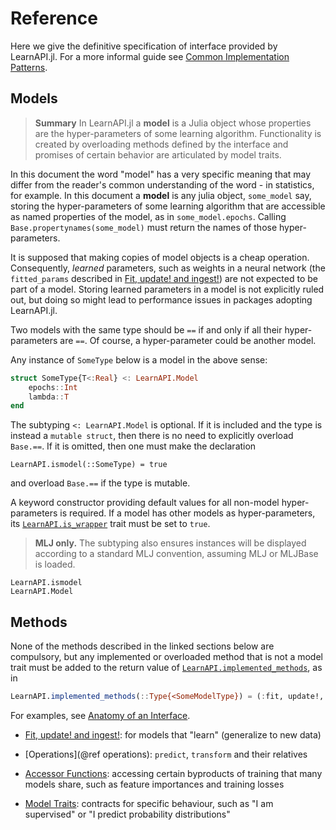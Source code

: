 # Reference

Here we give the definitive specification of interface provided by LearnAPI.jl. For a more
informal guide see [Common Implementation Patterns](@ref).

## Models

> **Summary** In LearnAPI.jl a **model** is a Julia object whose properties are the
> hyper-parameters of some learning algorithm. Functionality is created by overloading
> methods defined by the interface and promises of certain behavior are articulated by
> model traits.

In this document the word "model" has a very specific meaning that may differ from the
reader's common understanding of the word - in statistics, for example. In this document a
**model** is any julia object, `some_model` say, storing the hyper-parameters of some
learning algorithm that are accessible as named properties of the model, as in
`some_model.epochs`. Calling `Base.propertynames(some_model)` must return the names of those
hyper-parameters.

It is supposed that making copies of model objects is a cheap operation. Consequently,
*learned* parameters, such as weights in a neural network (the `fitted_params` described
in [Fit, update! and ingest!](@ref)) are not expected to be part of a model. Storing
learned parameters in a model is not explicitly ruled out, but doing so might lead to
performance issues in packages adopting LearnAPI.jl.

Two models with the same type should be `==` if and only if all their hyper-parameters are
`==`. Of course, a hyper-parameter could be another model.

Any instance of `SomeType` below is a model in the above sense:

```julia
struct SomeType{T<:Real} <: LearnAPI.Model
    epochs::Int
    lambda::T
end
```

The subtyping `<: LearnAPI.Model` is optional. If it is included and the type is instead
a `mutable struct`, then there is no need to explicitly overload `Base.==`. If it is
omitted, then one must make the declaration

`LearnAPI.ismodel(::SomeType) = true`

and overload `Base.==` if the type is mutable.

A keyword constructor providing default values for all non-model hyper-parameters is
required. If a model has other models as hyper-parameters, its
[`LearnAPI.is_wrapper`](@ref) trait must be set to `true`.

> **MLJ only.** The subtyping also ensures instances will be displayed according to a
> standard MLJ convention, assuming MLJ or MLJBase is loaded.

```@docs
LearnAPI.ismodel
LearnAPI.Model
```

## Methods

None of the methods described in the linked sections below are compulsory, but any
implemented or overloaded method that is not a model trait must be added to the return
value of [`LearnAPI.implemented_methods`](@ref), as in

```julia
LearnAPI.implemented_methods(::Type{<SomeModelType}) = (:fit, update!, predict)
```

For examples, see [Anatomy of an Interface](@ref).

- [Fit, update! and ingest!](@ref): for models that "learn" (generalize to
  new data)

- [Operations](@ref operations): `predict`, `transform` and their relatives

- [Accessor Functions](@ref): accessing certain byproducts of training that many models
  share, such as feature importances and training losses

- [Model Traits](@ref): contracts for specific behaviour, such as "I am supervised" or "I
  predict probability distributions"
